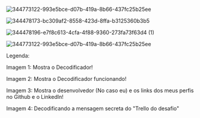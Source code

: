 
![344773122-993e5bce-d07b-419a-8b66-437fc25b25ee](https://github.com/user-attachments/assets/71072d6e-6e50-4977-adb9-aeb76e45a029)

![344478173-bc309af2-8558-423d-8ffa-b3125360b3b5](https://github.com/user-attachments/assets/14c8e017-0d96-427c-8ef9-80b928cf5884)

![344478196-e7f8c613-4cfa-4f88-9360-273fa73f63d4 (1)](https://github.com/user-attachments/assets/c1814052-bcb2-499b-a7d8-13c9bead569f)

![344773122-993e5bce-d07b-419a-8b66-437fc25b25ee](https://github.com/user-attachments/assets/1f5cf4fe-f770-41b3-85d0-43dbd3aa47c4)


Legenda: 

Imagem 1: Mostra o Decodificador!

Imagem 2: Mostra o Decodificador funcionando!

Imagem 3: Mostra o desenvolvedor (No caso eu) e os links dos meus perfis no Github e o LinkedIn!

Imagem 4: Decodificando a mensagem secreta do "Trello do desafio"
